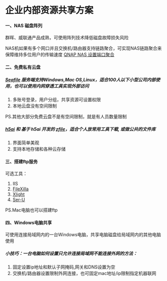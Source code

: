 # 企业内部资源共享方案

#### 一、NAS 磁盘阵列
群晖、威联通产品成熟，可使用阵列技术降低磁盘故障损失风险

NAS机如果有多个网口并且交换机/路由器支持链路聚合，可实现NAS链路聚合来保障维持多位用户的传输速度
[QNAP NAS 设置端口聚合](https://www.qnap.com.cn/zh-cn/how-to/tutorial/article/%e5%a6%82%e4%bd%95%e5%9c%a8-qnap-nas-%e4%b8%8a%e4%bd%bf%e7%94%a8-802-3ad-lacp%e6%9d%a5%e8%ae%be%e7%bd%ae-port-trunking%e7%ab%af%e5%8f%a3%e8%81%9a%e5%90%88%e5%b9%b6%e6%8f%90%e9%ab%98%e7%bd%91%e7%bb%9c%e5%b8%a6%e5%ae%bd/)

#### 二、免费私有云盘
##### [Seafile](https://www.seafile.com/home/) 服务端支持Windows,Mac OS,Linux，适合100人以下小型公司内部使用，也可以使用内网穿透工具实现外部访问
1. 多账号登录，用户分组，共享资源可设置权限
2. 本地云盘没有空间限制

PS.其他大部分免费云盘不是有空间限制，就是有人员数量限制

##### [h5ai](https://github.com/lrsjng/h5ai) 和 基于 h5ai 开发的 [zfile](https://github.com/zhaojun1998/zfile)，适合个人放常用工具下载, 或做公共的文件库
1. 界面简单美观
2. 支持本地存储和各种云存储


#### 三、搭建ftp服务
可选工具：
1. IIS
2. [FileXilla](filezilla.cn)
3. [Xlight](https://www.xlightftpd.com/download.htm)
4. [Ser-U](https://www.serv-u.com/)

PS.Mac电脑也可以搭建ftp

#### 四、Windows电脑共享
可使用连接局域网内的一台Windows电脑，共享电脑磁盘给局域网内的其他电脑使用

    

##### 小技巧：一台电脑如何设置只允许连接局域网不能连接外网的方法：
1. 固定设置ip地址和默认子网掩码,网关和DNS设置为空
2. 交换机/路由器设置限制外网连接，也可固定mac地址/ip限制指定机器联网


